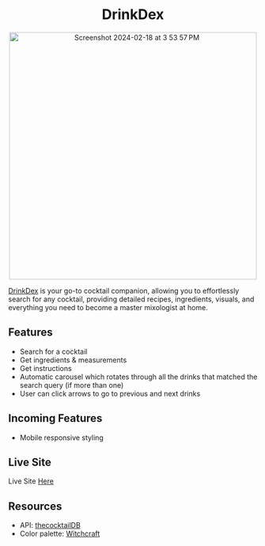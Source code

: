 <h1 align="center">DrinkDex</h1>
<p align="center">
  <a href="https://drink-dex.netlify.app/" target="_blank">
  <img width="500" alt="Screenshot 2024-02-18 at 3 53 57 PM" src="https://github.com/raisa-d/DrinkDex/assets/144272001/f11b05e9-4491-42e3-8767-54d8d7c8816d">
  </a>
</p>

[DrinkDex](https://drink-dex.netlify.app/) is your go-to cocktail companion, allowing you to effortlessly search for any cocktail, providing detailed recipes, ingredients, visuals, and everything you need to become a master mixologist at home.

## Features
- Search for a cocktail
- Get ingredients & measurements
- Get instructions
- Automatic carousel which rotates through all the drinks that matched the search query (if more than one)
- User can click arrows to go to previous and next drinks

## Incoming Features
- Mobile responsive styling

## Live Site
Live Site [Here](https://drink-dex.netlify.app/)

## Resources
- API: [thecocktailDB](https://www.thecocktaildb.com/api.php)
- Color palette: [Witchcraft](https://www.colorhub.app/browse/witchcraft)
